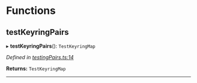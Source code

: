 

# Functions

<a id="testkeyringpairs"></a>

##  testKeyringPairs

▸ **testKeyringPairs**(): `TestKeyringMap`

*Defined in [testingPairs.ts:14](https://github.com/polkadot-js/common/blob/8f6b01a/packages/keyring/src/testingPairs.ts#L14)*

**Returns:** `TestKeyringMap`

___

